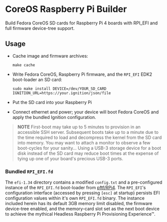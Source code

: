 CoreOS Raspberry Pi Builder
===========================

Build Fedora CoreOS SD cards for Raspberry Pi 4 boards with RPI_EFI and full firmware device-tree support.

## Usage

- Cache image and firmware archives:

  ```
  make cache
  ```

- Write Fedora CoreOS, Raspberry Pi firmware, and the `RPI_EFI` EDK2 boot-loader an SD card:

  ```
  sudo make install DEVICE=/dev/YOUR_SD_CARD IGNITION_URL=https://your.ignition/json/file
  ```

- Put the SD card into your Raspberry Pi
- Connect ethernet and power; your device will boot Fedora CoreOS and apply the bundled Ignition configuration.

> **NOTE**
> First-boot may take up to 5 minutes to provision in an accessible SSH server. Subsequent boots take up to a minute due to the time required to load and decompress the kernel from the SD card into memory. You may want to attach a monitor to observe a few boot-cycles for your sanity... Using a USB-3 storage device for a boot disk instead of the SD card may reduce boot times at the expense of tying up one of your board's precious USB-3 ports.

### Bundled `RPI_EFI.fd`

The `efi-1.34` directory contains a modified `config.txt` and a pre-configured instance of the `RPI_EFI.fd` boot-loader from [pftf/RPi4](https://github.com/pftf/RPi4). The `RPI_EFI`'s configuration interface (accessed by pressing `[esc]` at startup) persists EFI configuration values within it's own `RPI_EFI.fd` binary. The instance included herein has its default 3GB memory limit disabled, the firmware device-tree enabled, and the memory-card slot set as the next boot device to achieve the mythical Headless Raspberry Pi Provisioning Experience™.
